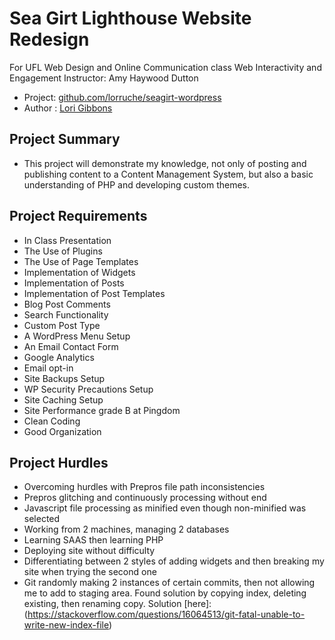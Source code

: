 # Sea Girt Lighthouse Website Redesign

For UFL Web Design and Online Communication class Web Interactivity and Engagement
Instructor: Amy Haywood Dutton

* Project: [github.com/lorruche/seagirt-wordpress](https://github.com/lorruche/seagirt-wordpress)
* Author : [Lori Gibbons](http://www.lorigibbons.com)

## Project Summary

* This project will demonstrate my knowledge, not only of posting and publishing content to a Content Management
System, but also a basic understanding of PHP and developing custom themes.

## Project Requirements

* In Class Presentation
* The Use of Plugins
* The Use of Page Templates
* Implementation of Widgets
* Implementation of Posts
* Implementation of Post Templates
* Blog Post Comments
* Search Functionality
* Custom Post Type
* A WordPress Menu Setup
* An Email Contact Form
* Google Analytics
* Email opt-in
* Site Backups Setup
* WP Security Precautions Setup
* Site Caching Setup
* Site Performance grade B at Pingdom
* Clean Coding
* Good Organization

## Project Hurdles

* Overcoming hurdles with Prepros file path inconsistencies
* Prepros glitching and continuously processing without end
* Javascript file processing as minified even though non-minified was selected
* Working from 2 machines, managing 2 databases
* Learning SAAS then learning PHP
* Deploying site without difficulty
* Differentiating between 2 styles of adding widgets and then breaking my site when trying the second one
* Git randomly making 2 instances of certain commits, then not allowing me to add to staging area.  Found solution by copying index, deleting existing, then renaming copy.  Solution [here]: (https://stackoverflow.com/questions/16064513/git-fatal-unable-to-write-new-index-file)
